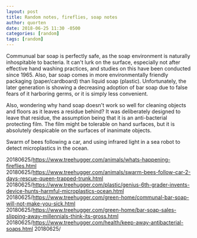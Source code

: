 ```yaml
---
layout: post
title: Random notes, fireflies, soap notes
author: quorten
date: 2018-06-25 11:30 -0500
categories: [random]
tags: [random]
---
```


Communual bar soap is perfectly safe, as the soap environment is
naturally inhospitable to bacteria.  It can't lurk on the surface,
especially not after effective hand washing practices, and studies on
this have been conducted since 1965.  Also, bar soap comes in more
environmentally friendly packaging (paper/cardboard) than liquid soap
(plastic).  Unfortunately, the later generation is showing a
decreasing adoption of bar soap due to false fears of it harboring
germs, or it is simply less convenient.

Also, wondering why hand soap doesn't work so well for cleaning
objects and floors as it leaves a residue behind?  It was deliberately
designed to leave that residue, the assumption being that it is an
anti-bacterial protecting film.  The film might be tolerable on hand
surfaces, but it is absolutely despicable on the surfaces of inanimate
objects.

Swarm of bees following a car, and using infrared light in a sea robot
to detect microplastics in the ocean.

20180625/https://www.treehugger.com/animals/whats-happening-fireflies.html  
20180625/https://www.treehugger.com/animals/swarm-bees-follow-car-2-days-rescue-queen-trapped-trunk.html  
20180625/https://www.treehugger.com/plastic/genius-6th-grader-invents-device-hunts-harmful-microplastics-ocean.html  
20180625/https://www.treehugger.com/green-home/communal-bar-soap-will-not-make-you-sick.html  
20180625/https://www.treehugger.com/green-home/bar-soap-sales-slipping-away-millennials-think-its-gross.html  
20180625/https://www.treehugger.com/health/keep-away-antibacterial-soaps.html
20180625/
